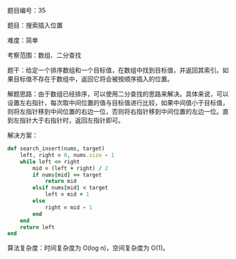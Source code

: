 题目编号：35

题目：搜索插入位置

难度：简单

考察范围：数组、二分查找

题干：给定一个排序数组和一个目标值，在数组中找到目标值，并返回其索引。如果目标值不存在于数组中，返回它将会被按顺序插入的位置。

解题思路：由于数组已经排序，可以使用二分查找的思路来解决。具体来说，可以设置左右指针，每次取中间位置的值与目标值进行比较，如果中间值小于目标值，则将左指针移到中间位置的右边一位，否则将右指针移到中间位置的左边一位。直到左指针大于右指针时，返回左指针即可。

解决方案：

```ruby
def search_insert(nums, target)
    left, right = 0, nums.size - 1
    while left <= right
        mid = (left + right) / 2
        if nums[mid] == target
            return mid
        elsif nums[mid] < target
            left = mid + 1
        else
            right = mid - 1
        end
    end
    return left
end
```

算法复杂度：时间复杂度为 O(log n)，空间复杂度为 O(1)。